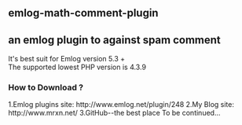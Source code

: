 # <h2>emlog-math-comment-plugin</h2>
## an emlog plugin to against spam comment  
It's best suit for Emlog version 5.3 +  
The supported lowest PHP version is 4.3.9  
<h3>How to Download ?</h3>  
1.Emlog plugins site:  
http://www.emlog.net/plugin/248  
2.My Blog site:  
http://www.mrxn.net/  
3.GitHub--the best place  
To be continued...
